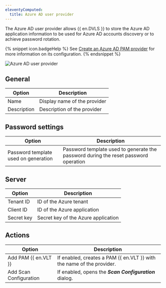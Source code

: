```yaml
---
eleventyComputed:
  title: Azure AD user provider
---
```

The Azure AD user provider allows {{ en.DVLS }} to store the Azure AD application information to be used for Azure AD accounts discovery or to achieve password rotation.

{% snippet icon.badgeHelp %}
See [Create an Azure AD PAM provider](/kb/devolutions-server/how-to-articles/create-azure-ad-pam-provider/) for more information on its configuration.
{% endsnippet %}

![Azure AD user provider](https://cdnweb.devolutions.net/docs/docs_en_server_ServerOp8095.png)

## General
| Option      | Description                  |
|-------------|------------------------------|
| Name        | Display name of the provider |
| Description | Description of the provider  |


## Password settings
| Option                           | Description                                                                  |
|----------------------------------|------------------------------------------------------------------------------|
| Password template used on generation | Password template used to generate the password during the reset password operation |


## Server
| Option    | Description                          |
|-----------|--------------------------------------|
| Tenant ID | ID of the Azure tenant               |
| Client ID | ID of the Azure application          |
| Secret key | Secret key of the Azure application |


## Actions

| Option               | Description                                                           |
|----------------------|-----------------------------------------------------------------------|
| Add PAM {{ en.VLT }} | If enabled, creates a PAM {{ en.VLT }} with the name of the provider. |
| Add Scan Configuration | If enabled, opens the ***Scan Configuration*** dialog.              |

